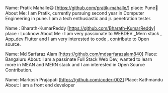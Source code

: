 Name: Pratik Mahalle😃 [https://github.com/pratik-mahalle/]
place: Pune🚩
About Me: I am Pratik, currently pursuing second year in Computer Engineering in pune. I am a tech enthusiastic and jr. penetration tester.

Name : Bharath-KumarReddy [https://github.com/Bharath-KumarReddy]
place : Lucknow
About Me : I am very passionate to WEBDEV _Mern stack , App_dev Flutter and I am very interested to code , contribute to Open source.



Name: Md Sarfaraz Alam [https://github.com/mdsarfarazalam840]
Place: Bangaluru
About: I am a passinate Full Stack Web Dev, wanted to learn more in MEAN and MERN stack and I am interested in Open Source Contribution.


Name: Markosh Prajapati [https://github.com/coder-002]
Place: Kathmandu
About: I am a front end developer

